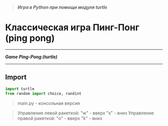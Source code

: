 > ***Игра в Python при помощи модуля turtle***

# Классическая игра Пинг-Понг (ping pong)
___
***Game Ping-Pong (turtle)***
___
## Import
```python
import turtle
from random import choice, randint
```

> main.py - консольная версия

> Управление левой ракеткой:
"w" - вверх
"s" - вниз
> Управление правой ракеткой:
"o" - вверх
"k" - вниз